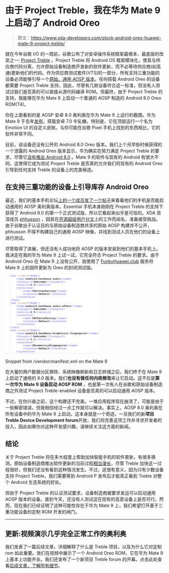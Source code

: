 # 由于 Project Treble，我在华为 Mate 9 上启动了 Android Oreo

> 原文：<https://www.xda-developers.com/stock-android-oreo-huawei-mate-9-project-treble/>

就在今年谷歌 I/O 的一周前，谷歌公布了对安卓操作系统框架最根本、最底层的改变之一: [Project Treble](https://www.xda-developers.com/googles-project-treble-modularize-android-so-oems-can-update-devices-faster/) 。Project Treble 将 Android OS 框架模块化，使其与供应商代码分离，允许原始设备制造商开发新的软件更新，而不必等待供应商(如高通)更新他们的代码。作为供应商测试套件(VTS)的一部分，所有支持三重功能的设备必须能够引导一个[原始、通用 AOSP 版本](https://www.xda-developers.com/project-treble-custom-rom-development/)。任何搭载 Android Oreo 的设备都需要 Project Treble 支持，因此，尽管有几款设备符合这一标准，但没有人测试过我们是否真的可以直接从源代码编译 ROM。但最终，由于 Project Treble 的支持，我能够在华为 Mate 9 上启动一个普通的 AOSP 制造的 Android 8.0 Oreo ROM(T4)。

你在上面看到的是 AOSP 安卓 8.0 奥利奥在华为 Mate 9 上运行的截图。华为 Mate 9 于去年[发布](https://www.xda-developers.com/android-oreo-emui-6-huawei-mate-9/)，搭载安卓 7.0 牛轧糖。特别是，它在顶层运行一个名为 Emotion UI 的自定义皮肤。与你可能在谷歌 Pixel 手机上找到的东西相比，它的软件非常不同。

目前，该设备还没有公开的 Android 8.0 Oreo 版本。我们上个月早些时候获得的一个泄露的 Android Oreo 版本显示，华为确实在努力满足 Project Treble 的要求，尽管它[没有推出 Android 8.0](https://www.xda-developers.com/project-treble-android-o-exist-flagship/) 。Mate 9 的软件与现有的 Android 有很大不同，这使得它成为测试 Project Treble 是否真的允许我们将现有的 Android Oreo 引导到任何支持 Treble 的设备上的完美候选。

## 在支持三重功能的设备上引导库存 Android Oreo

最近，我们的基本手机论坛[上的一个成员发了一个帖子](https://forum.xda-developers.com/essential-phone/development/dev-using-project-treble-to-boot-t3705253)来看看他们的手机是否能启动通用的 AOSP 奥利奥版本。Essential 手机本身刚刚在 Project Treble 的支持下获得了 Android 8.0 的第一个正式测试版，所以它看起来似乎是可信的。XDA 资深成员 [phhusson](https://forum.xda-developers.com/member.php?u=1915408) ，因其在[开源超级用户分叉](https://forum.xda-developers.com/android/software-hacking/wip-selinux-capable-superuser-t3216394)上的工作而闻名，准备接受挑战。由于谷歌出于认证目的与原始设备制造商共享的原始 AOSP 构建并不公开，phhusson 不得不构建自己的通用 AOSP 映像，并找到测试人员在他们的设备上进行测试。

尽管取得了进展，但还没有人成功地将 AOSP 的版本安装到他们的基本手机上。我决定在我的华为 Mate 9 上试一试，它完全符合 Project Treble 的要求。由于 Android Oreo 在 Mate 9 上没有公开，我使用了 [FunkyHuawei.club](https://funkyhuawei.club/) 服务将 Mate 9 上的固件更新为 Oreo 的封闭测试版。

 <picture>![Huawei Mate 9 Project Treble](img/cde84182eb873b9188d371477abd7ede.png)</picture> 

Snippet from /vendor/manifest.xml on the Mate 9

在大量的用户数据分区擦除、系统映像刷新和日志转储之后，我们终于在 Mate 9 上启动了通用的 8.0 版本。我们**也没有做任何内核修改**来让它启动。这不仅是**第一次华为 Mate 9 设备启动 AOSP ROM** ，也是第一次有人在谷歌和原始设备制造商之外测试 Project Treble-enabled 设备是否真的可以启动通用 AOSP 版本。

不过，在你兴奋之前，这个构建还不完美。一堆应用程序现在崩溃了，可能是由于一些解密错误，但我相信经过一点工作就可以解决。事实上，AOSP 8.0 奥利奥在所有设备中的华为 Mate 9 上启动，这本身就是一个奇迹。一旦我们的新**项目 Treble Device Development forum**开放，我们将完善这项工作并寻求开发者的投入，因此如果你对这种开发感兴趣，请继续关注这方面的新闻。

## 结论

关于 Project Treble 将在多大程度上帮助加快智能手机的软件更新，有很多猜测。原始设备制造商推出软件更新的当前过程[相当漫长](https://www.xda-developers.com/how-android-software-update-sony/)，尽管 Treble 加快这一过程很好，但我们还没有看到这种情况发生。不过，这很有意义，因为只有少数设备支持 Project Treble，我们需要等到 Android P 发布后才能真正看到 Treble 对整个 Android 生态系统的好处。

但由于 Project Treble 的认证测试要求，设备制造商被要求发运可以启动通用 AOSP 版本的设备。直到今天，还没有人测试这在现有的高音设备上是否可行。然而，现在我们已经证明了这种可能性存在于华为 Mate 9 上，我们希望打开基于三重功能设备的定制 ROM 开发的闸门。

* * *

## 更新:视频演示几乎完全正常工作的奥利奥

我们发表了一篇后续文章，详细解释了什么是 Treble 项目，以及为什么它对定制 rom 如此重要。我们在视频中展示了一个 Android Oreo ROM，它在华为 Mate 9 上基本上功能齐全。我们还宣布了一个新项目 Treble forum 的开幕。点击此处查看[后续文章，了解所有细节](https://www.xda-developers.com/how-project-treble-revolutionizes-custom-roms-android-oreo/)。